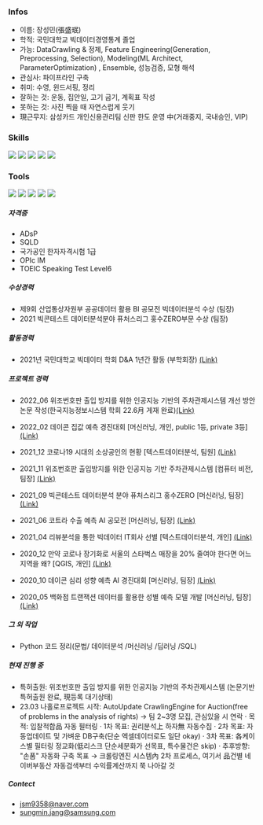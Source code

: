 
### Infos
  - 이름: 장성민(張盛珉)
  - 학적: 국민대학교 빅데이터경영통계 졸업
  - 가능: DataCrawling & 정제, Feature Engineering(Generation, Preprocessing, Selection), Modeling(ML Architect, ParameterOptimization)
        , Ensemble, 성능검증, 모형 해석
  - 관심사: 파이프라인 구축
  - 취미: 수영, 윈드서핑, 정리
  - 잘하는 것: 운동, 집안일, 고기 굽기, 계획표 작성 
  - 못하는 것: 사진 찍을 때 자연스럽게 웃기
  - 現근무지: 삼성카드 개인신용관리팀 신판 한도 운영 中(거래중지, 국내승인, VIP)


### Skills
 <img src="https://img.shields.io/badge/python-3776AB?&logo=Python&logoColor=ffffff"/> <img src="https://img.shields.io/badge/PyTorch-EE4C2C?&logo=PyTorch&logoColor=ffffff"/> <img src="https://img.shields.io/badge/ScikitLearn-F7931E?&logo=scikit-learn&logoColor=ffffff"/> <img src="https://img.shields.io/badge/Pandas-150458?&logo=pandas&logoColor=ffffff"/> <img src="https://img.shields.io/badge/Numpy-013243?&logo=NumPy&logoColor=ffffff"/>



### Tools
<img src="https://img.shields.io/badge/Jupyter-F37626?&logo=Jupyter&logoColor=ffffff"/> <img src="https://img.shields.io/badge/GitHub-181717?&logo=GitHub&logoColor=ffffff"/> <img src="https://img.shields.io/badge/Atom-66595C?&logo=Atom&logoColor=ffffff"/> <img src="https://img.shields.io/badge/Slack-4A154B?&logo=Slack&logoColor=ffffff"/> <img src="https://img.shields.io/badge/Notion-000000?}&logo=Notion&logoColor=ffffff"/>


##### **자격증**
 - ADsP
 - SQLD
 - 국가공인 한자자격시험 1급
 - OPIc IM
 - TOEIC Speaking Test Level6

##### **수상경력**
 - 제9회 산업통상자원부 공공데이터 활용 BI 공모전 빅데이터분석 수상 (팀장)
 - 2021 빅콘테스트 데이터분석분야 퓨처스리그 홍수ZERO부문 수상 (팀장)


##### **활동경력**
 - 2021년 국민대학교 빅데이터 학회 D&A 1년간 활동 (부학회장) [(Link)](https://github.com/JsmRecordSpace/2021-D-A-of-Kookmin-University-s-Big-Data-Society)
   


##### **프로젝트 경력**
 - 2022_06 위조번호판 출입 방지를 위한 인공지능 기반의 주차관제시스템 개선 방안 논문 작성(한국지능정보시스템 학회 22.6月 게재 완료)[(Link)](http://www.koreascience.or.kr/article/JAKO202219559295354.pdf)
 - 2022_02 데이콘 집값 예측 경진대회 [머신러닝, 개인, public 1등, private 3등] [(Link)](https://github.com/JsmRecordSpace/2022_02-Dacon-housing-price-prediction-contest)
 - 2021_12 코로나19 시대의 소상공인의 현황 [텍스트데이터분석, 팀원] [(Link)](https://github.com/JsmRecordSpace/2021_12-Big-Data-Capstone-Project---Current-status-of-small-business-owners-in-the-COVID-19-era)
 - 2021_11 위조번호판 출입방지를 위한 인공지능 기반 주차관제시스템 [컴퓨터 비전, 팀장] [(Link)](https://github.com/JsmRecordSpace/2021_11-Forged-license-plate-enter-prevention-parking-control-system)
 - 2021_09 빅콘테스트 데이터분석 분야 퓨처스리그 홍수ZERO [머신러닝, 팀장] [(Link)](https://github.com/JsmRecordSpace/2021_09-BigContest-Bigdata-Analysis-League)
 - 2021_06 코트라 수출 예측 AI 공모전 [머신러닝, 팀장] [(Link)](https://github.com/JsmRecordSpace/2021_06-AI-competition-to-predict-exports-of-KOTRA)   
 - 2021_04 리뷰분석을 통한 빅데이터 IT회사 선별 [텍스트데이터분석, 개인] [(Link)](https://github.com/JsmRecordSpace/2021_04-Text-Data-Analysis-Project)
   
 - 2020_12 만약 코로나 장기화로 서울의 스타벅스 매장을 20% 줄여야 한다면 어느 지역을 왜? [QGIS, 개인] [(Link)](https://github.com/JsmRecordSpace/2020_12-Spatial-Big-Data-Analysis-Project)
 - 2020_10 데이콘 심리 성향 예측 AI 경진대회 [머신러닝, 팀장] [(Link)](https://github.com/JsmRecordSpace/2020_10-Dacon-Psychological-propensity-prediction-AI-contest)
 - 2020_05 백화점 트랜잭션 데이터를 활용한 성별 예측 모델 개발 [머신러닝, 팀장] [(Link)](https://github.com/JsmRecordSpace/2020_05-Department-Store-s-Gender-Prediction-AI-Contest)
    
##### **그 외 작업**
 - Python 코드 정리(문법/ 데이터분석 /머신러닝 /딥러닝 /SQL)

##### **현재 진행 중**
 - 특허출원: 위조번호판 출입 방지를 위한 인공지능 기반의 주차관제시스템 (논문기반 특허출원 완료, 現등록 대기상태)  
 - 23.03 나홀로프로젝트 시작: AutoUpdate CrawlingEngine for Auction(free of problems in the analysis of rights)
  → 팀 2~3명 모집, 관심있을 시 연락
  · 목적: 입찰적합品 자동 필터링
  · 1차 목표: 권리분석上 하자無 자동수집
  · 2차 목표: 자동업데이트 및 가벼운 DB구축(단순 엑셀데이터로도 일단 okay)
  · 3차 목표: 各케이스별 필터링 정교화(低리스크 단순세분화가 선목표, 특수물건은 skip)
  · 추후방향: "손품" 자동화 구축 목표 → 크롤링엔진 시스템內 2차 프로세스, 여기서 品건별 네이버부동산 자동검색부터 수익률계산까지 쭉 나아갈 것

##### **Contect**
 - jsm9358@naver.com
 - sungmin.jang@samsung.com
 
